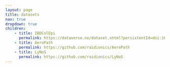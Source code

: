 ```yaml
---
layout: page
title: datasets
nav: true
dropdown: true
children: 
    - title: IBDColEpi
      permalink: https://dataverse.no/dataset.xhtml?persistentId=doi:10.18710/TLA01U
    - title: AeroPath
      permalink: https://github.com/raidionics/AeroPath
    - title: LyNoS
      permalink: https://github.com/raidionics/LyNoS
---
```

